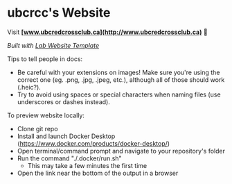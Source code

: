 
# ubcrcc's Website

Visit **[www.ubcredcrossclub.ca](http://www.ubcredcrossclub.ca)** 🚀

_Built with [Lab Website Template](https://greene-lab.gitbook.io/lab-website-template-docs)_

Tips to tell people in docs:
- Be careful with your extensions on images! Make sure you're using the correct one (eg. .png, .jpg, .jpeg, etc.), although all of those should work (.heic?).
- Try to avoid using spaces or special characters when naming files (use underscores or dashes instead).

To preview website locally:
- Clone git repo
- Install and launch Docker Desktop (https://www.docker.com/products/docker-desktop/)
- Open terminal/command prompt and navigate to your repository's folder
- Run the command "./.docker/run.sh"
    - This may take a few minutes the first time
- Open the link near the bottom of the output in a browser

